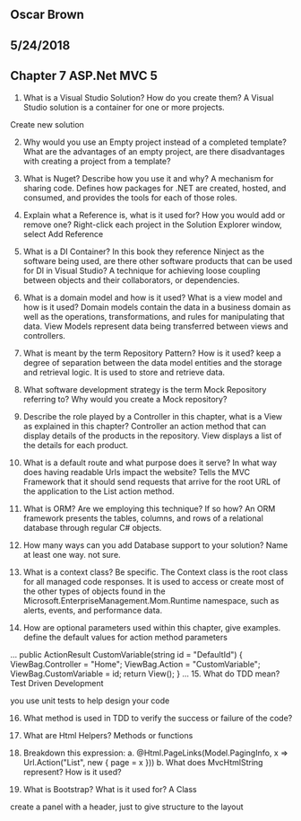 ## Oscar Brown
## 5/24/2018
## Chapter 7  ASP.Net MVC 5

1. What is a Visual Studio Solution? How do you create them?
A Visual Studio solution is a container for one or more projects.

Create new solution

2. Why would you use an Empty project instead of a completed template? What are the advantages of an empty project, are there disadvantages with creating a project from a template?

3. What is Nuget? Describe how you use it and why?
A mechanism for sharing code. Defines how packages for .NET are created, hosted, and consumed, and provides the tools for each of those roles.

4. Explain what a Reference is, what is it used for? How you would add or remove one?
Right-click each project in the Solution Explorer window, select Add Reference

5. What is a DI Container? In this book they reference Ninject as the software being used, are there other software products that can be used for DI in Visual Studio?
A technique for achieving loose coupling between objects and their collaborators, or dependencies.

6. What is a domain model and how is it used? What is a view model and how is it used?
Domain models contain the data in a business domain as well as the operations, transformations, and rules for manipulating that data. View Models represent data being transferred between views and controllers.

7. What is meant by the term Repository Pattern? How is it used?
keep a degree of separation between the data model entities and the storage and retrieval logic. It is used to store and retrieve data.

8. What software development strategy is the term Mock Repository referring to? Why would you create a Mock repository?
9. Describe the role played by a Controller in this chapter, what is a View as explained in this chapter?
Controller an action method that can display details of the products in the repository. View displays a list of the details for each product.

10. What is a default route and what purpose does it serve? In what way does having readable Urls impact the website?
Tells the MVC Framework that it should send requests that arrive for the root URL of the application to the List action method.

11. What is ORM? Are we employing this technique? If so how?
An ORM framework presents the tables, columns, and rows of a relational database through regular C# objects.

12. How many ways can you add Database support to your solution? Name at least one way.
not sure.
13. What is a context class? Be specific.
The Context class is the root class for all managed code responses. It is used to access or create most of the other types of objects found in the Microsoft.EnterpriseManagement.Mom.Runtime namespace, such as alerts, events, and performance data.

14. How are optional parameters used within this chapter, give examples.
define the default values for action method parameters

...
public ActionResult CustomVariable(string id = "DefaultId") {
ViewBag.Controller = "Home";
ViewBag.Action = "CustomVariable";
ViewBag.CustomVariable = id;
return View();
}
...
15. What do TDD mean?
Test Driven Development

you use unit tests to help design your code

16. What method is used in TDD to verify the success or failure of the code?
17. What are Html Helpers?
Methods or functions

18. Breakdown this expression:
a. @Html.PageLinks(Model.PagingInfo, x => Url.Action("List", new { page = x }))
b. What does MvcHtmlString represent? How is it used?
19. What is Bootstrap? What is it used for?
A Class

create a panel with a header, just to give structure to the layout

